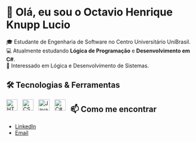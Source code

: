# 👋 Olá, eu sou o Octavio Henrique Knupp Lucio

🎓 Estudante de Engenharia de Software no Centro Universitário UniBrasil.  
💻 Atualmente estudando **Lógica de Programação** e **Desenvolvimento em C#**.  
🚀 Interessado em Lógica e Desenvolvimento de Sistemas.  

## 🛠️ Tecnologias & Ferramentas
<img 
    align="left" 
    alt="HTML"
    title="HTML" 
    width="30px"
    style="padding-right: 10px;" 
    src="https://cdn.jsdelivr.net/gh/devicons/devicon@latest/icons/html5/html5-original.svg" 
/>
<img 
    align="left" 
    alt="CSS" 
    title="CSS"
    width="30px" 
    style="padding-right: 10px;" 
    src="https://cdn.jsdelivr.net/gh/devicons/devicon@latest/icons/css3/css3-original.svg" 
/>
<img 
    align="left" 
    alt="JavaScript" 
    title="JavaScript"
    width="30px" 
    style="padding-right: 10px;" 
    src="https://cdn.jsdelivr.net/gh/devicons/devicon@latest/icons/javascript/javascript-original.svg" 
/>
<img
    align="left"
    alte="C#"
    title="C#"
    width="30px"
    style="padding-right: 10px;"
    src="https://cdn.jsdelivr.net/gh/devicons/devicon@latest/icons/csharp/csharp-original.svg" 
/>




## 📫 Como me encontrar
- [LinkedIn](https://www.linkedin.com/in/seu-perfil)
- [Email](mailto:seuemail@exemplo.com)
